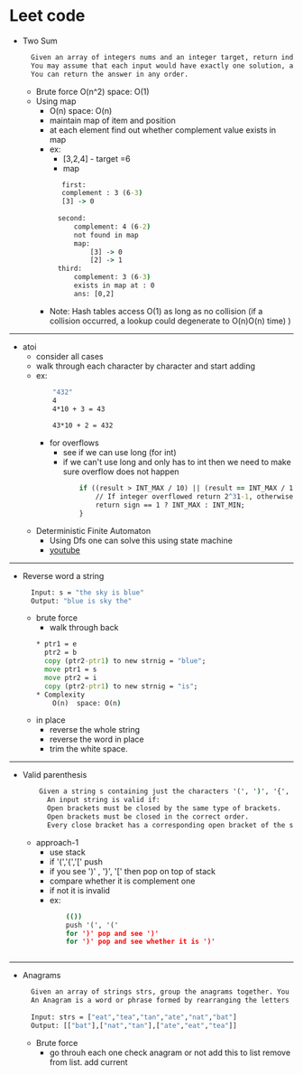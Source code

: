# Leet code
* Two Sum
  ```cmd
	Given an array of integers nums and an integer target, return indices of the two numbers such that they add up to target.
	You may assume that each input would have exactly one solution, and you may not use the same element twice.
	You can return the answer in any order.
  ```
  * Brute force
     O(n^2) space: O(1)
  * Using map
    * O(n)  space: O(n)
    * maintain map of item and position
    * at each element find out whether complement value exists in map
    * ex:
      * [3,2,4] - target =6
	  * map
	  ```cmd
	     first:
		 complement : 3 (6-3)
		 [3] -> 0
		 
		second:
			complement: 4 (6-2)
			not found in map
			map:
				[3] -> 0
				[2] -> 1
		third:
			complement: 3 (6-3)
			exists in map at : 0
			ans: [0,2]
	  ```
	* Note: Hash tables access O(1) as long as no collision (if a collision occurred, a lookup could degenerate to O(n)O(n) time)
)
_______	

* atoi
  * consider all cases
  * walk through each character by character and start adding
  * ex:
     ```cmd
	     "432"
		 4
		 4*10 + 3 = 43
		 
		 43*10 + 2 = 432
     ```	 
	* for overflows
	  * see if we can use long (for int)
	  * if we can't use long and only has to int then we need to make sure overflow does not happen
		```cmd
			if ((result > INT_MAX / 10) || (result == INT_MAX / 10 && digit > INT_MAX % 10)) { 
                // If integer overflowed return 2^31-1, otherwise if underflowed return -2^31.    
                return sign == 1 ? INT_MAX : INT_MIN;
            }
		```
  * Deterministic Finite Automaton
    * Using Dfs one can solve this using state machine
	* [youtube](https://www.youtube.com/watch?v=PK3wL7DXuuw&list=PLhqug0UEsC-IDomfNsn8e3neoy34o8oye&index=3)
__________________________

* Reverse word a string
  ```cmd	
	Input: s = "the sky is blue"
	Output: "blue is sky the"
  ```
  
  * brute force
	* walk through back
	```cmd
	* ptr1 = e
	  ptr2 = b
	  copy (ptr2-ptr1) to new strnig = "blue";
	  move ptr1 = s
	  move ptr2 = i
	  copy (ptr2-ptr1) to new strnig = "is";
	* Complexity
		O(n)  space: O(n)
  * in place
    * reverse the whole string
    * reverse the word in place 
    * trim the white space.
	
__________________________________________

* Valid parenthesis
  ```cmd
      Given a string s containing just the characters '(', ')', '{', '}', '[' and ']', determine if the input string is valid.
		An input string is valid if:
		Open brackets must be closed by the same type of brackets.
		Open brackets must be closed in the correct order.
		Every close bracket has a corresponding open bracket of the same type.
  ```
  * approach-1
	* use stack
	* if '(','{','[' push
	* if you see ')' , '}', '[' then pop on top of stack
	* compare whether it is complement one 
	* if not it is invalid
	* ex:
		```cmd
			(())
			push '(', '('
			for ')' pop and see ')'
			for ')' pop and see whether it is ')'
	```

_______________________________________________

* Anagrams 
  ```cmd
	Given an array of strings strs, group the anagrams together. You can return the answer in any order.
	An Anagram is a word or phrase formed by rearranging the letters of a different word or phrase, typically using all the original letters exactly once.
	
	Input: strs = ["eat","tea","tan","ate","nat","bat"]
	Output: [["bat"],["nat","tan"],["ate","eat","tea"]]
  ```
  * Brute force
    * go throuh each one
		check anagram or not
			add this to list
			remove from list.
		add current
  
	
  


